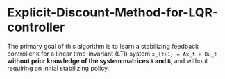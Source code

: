 # Explicit-Discount-Method-for-LQR-controller
The primary goal of this algorithm is to learn a stabilizing feedback controller `K` for a linear time-invariant (LTI) system `x_{t+1} = Ax_t + Bu_t` **without prior knowledge of the system matrices `A` and `B`**, and without requiring an initial stabilizing policy.
